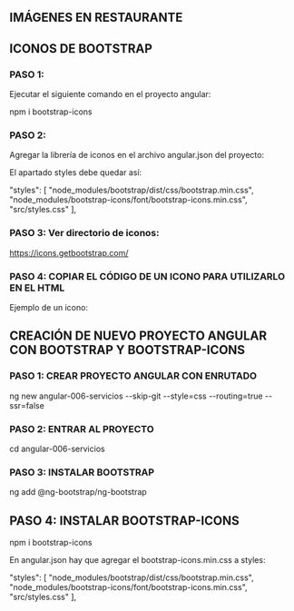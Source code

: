 
## IMÁGENES EN RESTAURANTE

## ICONOS DE BOOTSTRAP

### PASO 1:
Ejecutar el siguiente comando en el proyecto angular:

npm i bootstrap-icons

### PASO 2:

Agregar la librería de iconos en el archivo angular.json del proyecto:

El apartado styles debe quedar así:

"styles": [
    "node_modules/bootstrap/dist/css/bootstrap.min.css",
    "node_modules/bootstrap-icons/font/bootstrap-icons.min.css",
    "src/styles.css"
],

### PASO 3: Ver directorio de iconos: 

https://icons.getbootstrap.com/

### PASO 4: COPIAR EL CÓDIGO DE UN ICONO PARA UTILIZARLO EN EL HTML

Ejemplo de un icono:

<i class="bi bi-eye"></i>


## CREACIÓN DE NUEVO PROYECTO ANGULAR CON BOOTSTRAP Y BOOTSTRAP-ICONS

### PASO 1: CREAR PROYECTO ANGULAR CON ENRUTADO

ng new angular-006-servicios --skip-git --style=css --routing=true --ssr=false

### PASO 2: ENTRAR AL PROYECTO

cd angular-006-servicios

### PASO 3: INSTALAR BOOTSTRAP

ng add @ng-bootstrap/ng-bootstrap

## PASO 4: INSTALAR BOOTSTRAP-ICONS

npm i bootstrap-icons

En angular.json hay que agregar el bootstrap-icons.min.css a styles:

 "styles": [
              "node_modules/bootstrap/dist/css/bootstrap.min.css",
              "node_modules/bootstrap-icons/font/bootstrap-icons.min.css",
              "src/styles.css"
            ],